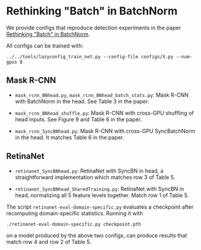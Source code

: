 # Rethinking "Batch" in BatchNorm

We provide configs that reproduce detection experiments in the paper [Rethinking "Batch" in BatchNorm](https://arxiv.org/abs/2105.07576).

All configs can be trained with:

```
../../tools/lazyconfig_train_net.py --config-file configs/X.py --num-gpus 8
```

## Mask R-CNN

* `mask_rcnn_BNhead.py`, `mask_rcnn_BNhead_batch_stats.py`:
  Mask R-CNN with BatchNorm in the head. See Table 3 in the paper.

* `mask_rcnn_BNhead_shuffle.py`: Mask R-CNN with cross-GPU shuffling of head inputs.
  See Figure 9 and Table 6 in the paper.

* `mask_rcnn_SyncBNhead.py`: Mask R-CNN with cross-GPU SyncBatchNorm in the head.
  It matches Table 6 in the paper.

## RetinaNet

* `retinanet_SyncBNhead.py`: RetinaNet with SyncBN in head, a straightforward implementation
  which matches row 3 of Table 5.

* `retinanet_SyncBNhead_SharedTraining.py`: RetinaNet with SyncBN in head, normalizing
  all 5 feature levels together. Match row 1 of Table 5.

The script `retinanet-eval-domain-specific.py` evaluates a checkpoint after recomputing
domain-specific statistics. Running it with
```
./retinanet-eval-domain-specific.py checkpoint.pth
```
on a model produced by the above two configs, can produce results that match row 4 and
row 2 of Table 5.

